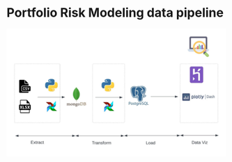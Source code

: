 # Portfolio Risk Modeling data pipeline

![Image]( /enr_portfolio_modeling.jpeg "enr portfolio modeling")
